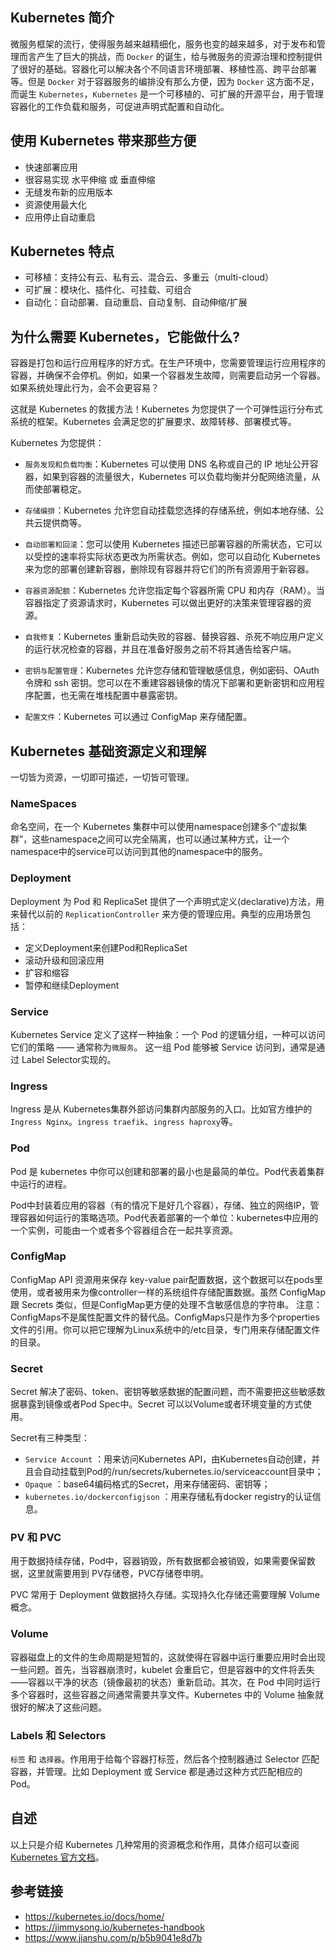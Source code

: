 ## Kubernetes 简介

微服务框架的流行，使得服务越来越精细化，服务也变的越来越多，对于发布和管理而言产生了巨大的挑战，而 `Docker` 的诞生，给与微服务的资源治理和控制提供了很好的基础。容器化可以解决各个不同语言环境部署、移植性高、跨平台部署等。但是 `Docker` 对于容器服务的编排没有那么方便，因为 `Docker` 这方面不足，而诞生 `Kubernetes`，`Kubernetes` 是一个可移植的、可扩展的开源平台，用于管理容器化的工作负载和服务，可促进声明式配置和自动化。

## 使用 Kubernetes 带来那些方便

- 快速部署应用
- 很容易实现 水平伸缩 或 垂直伸缩
- 无缝发布新的应用版本
- 资源使用最大化
- 应用停止自动重启

## Kubernetes 特点

- 可移植：支持公有云、私有云、混合云、多重云（multi-cloud）
- 可扩展：模块化、插件化、可挂载、可组合
- 自动化：自动部署、自动重启、自动复制、自动伸缩/扩展

## 为什么需要 Kubernetes，它能做什么?

容器是打包和运行应用程序的好方式。在生产环境中，您需要管理运行应用程序的容器，并确保不会停机。例如，如果一个容器发生故障，则需要启动另一个容器。如果系统处理此行为，会不会更容易？

这就是 Kubernetes 的救援方法！Kubernetes 为您提供了一个可弹性运行分布式系统的框架。Kubernetes 会满足您的扩展要求、故障转移、部署模式等。

Kubernetes 为您提供：

- `服务发现和负载均衡`：Kubernetes 可以使用 DNS 名称或自己的 IP 地址公开容器，如果到容器的流量很大，Kubernetes 可以负载均衡并分配网络流量，从而使部署稳定。

- `存储编排`：Kubernetes 允许您自动挂载您选择的存储系统，例如本地存储、公共云提供商等。

- `自动部署和回滚`：您可以使用 Kubernetes 描述已部署容器的所需状态，它可以以受控的速率将实际状态更改为所需状态。例如，您可以自动化 Kubernetes 来为您的部署创建新容器，删除现有容器并将它们的所有资源用于新容器。

- `容器资源配额`：Kubernetes 允许您指定每个容器所需 CPU 和内存（RAM）。当容器指定了资源请求时，Kubernetes 可以做出更好的决策来管理容器的资源。

- `自我修复`：Kubernetes 重新启动失败的容器、替换容器、杀死不响应用户定义的运行状况检查的容器，并且在准备好服务之前不将其通告给客户端。

- `密钥与配置管理`：Kubernetes 允许您存储和管理敏感信息，例如密码、OAuth 令牌和 ssh 密钥。您可以在不重建容器镜像的情况下部署和更新密钥和应用程序配置，也无需在堆栈配置中暴露密钥。

- `配置文件`：Kubernetes 可以通过 ConfigMap 来存储配置。


## Kubernetes 基础资源定义和理解

一切皆为资源，一切即可描述，一切皆可管理。

### NameSpaces

命名空间，在一个 Kubernetes 集群中可以使用namespace创建多个“虚拟集群”，这些namespace之间可以完全隔离，也可以通过某种方式，让一个namespace中的service可以访问到其他的namespace中的服务。

### Deployment

Deployment 为 Pod 和 ReplicaSet 提供了一个声明式定义(declarative)方法，用来替代以前的 `ReplicationController` 来方便的管理应用。典型的应用场景包括：

- 定义Deployment来创建Pod和ReplicaSet
- 滚动升级和回滚应用
- 扩容和缩容
- 暂停和继续Deployment

### Service

Kubernetes Service 定义了这样一种抽象：一个 Pod 的逻辑分组，一种可以访问它们的策略 —— 通常称为`微服务`。 这一组 Pod 能够被 Service 访问到，通常是通过 Label Selector实现的。

### Ingress

Ingress 是从 Kubernetes集群外部访问集群内部服务的入口。比如官方维护的 `Ingress Nginx`。`ingress traefik`、`ingress haproxy`等。

### Pod

Pod 是 kubernetes 中你可以创建和部署的最小也是最简的单位。Pod代表着集群中运行的进程。

Pod中封装着应用的容器（有的情况下是好几个容器），存储、独立的网络IP，管理容器如何运行的策略选项。Pod代表着部署的一个单位：kubernetes中应用的一个实例，可能由一个或者多个容器组合在一起共享资源。

### ConfigMap

ConfigMap API 资源用来保存 key-value pair配置数据，这个数据可以在pods里使用，或者被用来为像controller一样的系统组件存储配置数据。虽然 ConfigMap 跟 Secrets 类似，但是ConfigMap更方便的处理不含敏感信息的字符串。 注意：ConfigMaps不是属性配置文件的替代品。ConfigMaps只是作为多个properties文件的引用。你可以把它理解为Linux系统中的/etc目录，专门用来存储配置文件的目录。

### Secret

Secret 解决了密码、token、密钥等敏感数据的配置问题，而不需要把这些敏感数据暴露到镜像或者Pod Spec中。Secret 可以以Volume或者环境变量的方式使用。

Secret有三种类型：

- `Service Account` ：用来访问Kubernetes API，由Kubernetes自动创建，并且会自动挂载到Pod的/run/secrets/kubernetes.io/serviceaccount目录中；
- `Opaque` ：base64编码格式的Secret，用来存储密码、密钥等；
- `kubernetes.io/dockerconfigjson` ：用来存储私有docker registry的认证信息。

### PV 和 PVC

用于数据持续存储，Pod中，容器销毁，所有数据都会被销毁，如果需要保留数据，这里就需要用到 PV存储卷，PVC存储卷申明。

PVC 常用于 Deployment 做数据持久存储。实现持久化存储还需要理解 Volume 概念。

### Volume

容器磁盘上的文件的生命周期是短暂的，这就使得在容器中运行重要应用时会出现一些问题。首先，当容器崩溃时，kubelet 会重启它，但是容器中的文件将丢失——容器以干净的状态（镜像最初的状态）重新启动。其次，在 Pod 中同时运行多个容器时，这些容器之间通常需要共享文件。Kubernetes 中的 Volume 抽象就很好的解决了这些问题。

### Labels 和 Selectors

`标签` 和 `选择器`。作用用于给每个容器打标签，然后各个控制器通过 Selector 匹配容器，并管理。比如 Deployment 或 Service 都是通过这种方式匹配相应的 Pod。

## 自述

以上只是介绍 Kubernetes 几种常用的资源概念和作用，具体介绍可以查阅[Kubernetes 官方文档](https://kubernetes.io/docs/home/)。

## 参考链接

- https://kubernetes.io/docs/home/
- https://jimmysong.io/kubernetes-handbook
- https://www.jianshu.com/p/b5b9041e8d7b
